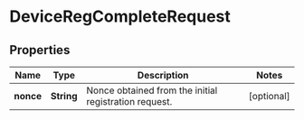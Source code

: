 
# DeviceRegCompleteRequest

## Properties
Name | Type | Description | Notes
------------ | ------------- | ------------- | -------------
**nonce** | **String** | Nonce obtained from the initial registration request. |  [optional]



